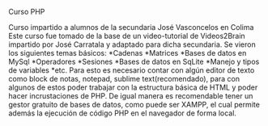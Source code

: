 Curso PHP

Curso impartido a alumnos de la secundaria José Vasconcelos en Colima
Este curso fue tomado de la base de un video-tutorial de Videos2Brain impartido por José Carratala y adaptado para dicha secundaria. Se vieron los siguientes temas básicos: 
  *Cadenas 
  *Matrices 
  *Bases de datos en MySql 
  *Operadores 
  *Sesiones 
  *Bases de datos en SqLite 
  *Manejo y tipos de variables 
  *etc.
Para esto es necesario contar con algún editor de texto como block de notas, notepad, sublime text(recomendado), para con algunos de estos poder trabajar con la estructura básica de HTML y poder hacer incrustaciones de PHP.
De igual manera es recomendable tener un gestor gratuito de bases de datos, como puede ser XAMPP, el cual permite además la ejecución de código PHP en el navegador de forma local.
